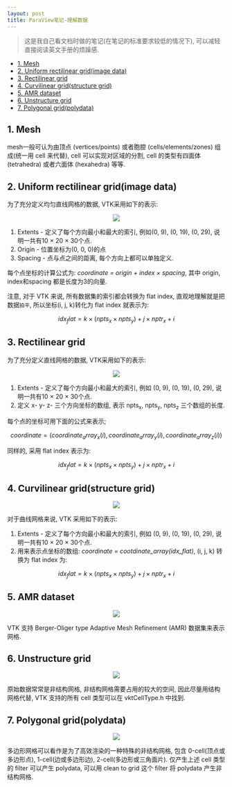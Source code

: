 ```yaml
---
layout: post
title: ParaView笔记-理解数据
---
```


> 这是我自己看文档时做的笔记(在笔记的标准要求较低的情况下), 可以减轻直接阅读英文手册的烦躁感.

<!-- TOC -->

- [1. Mesh](#1-mesh)
- [2. Uniform rectilinear grid(image data)](#2-uniform-rectilinear-gridimage-data)
- [3. Rectilinear grid](#3-rectilinear-grid)
- [4. Curvilinear grid(structure grid)](#4-curvilinear-gridstructure-grid)
- [5. AMR dataset](#5-amr-dataset)
- [6. Unstructure grid](#6-unstructure-grid)
- [7. Polygonal grid(polydata)](#7-polygonal-gridpolydata)

<!-- /TOC -->

## 1. Mesh

mesh一般可认为由顶点 (vertices/points) 或者胞腔 (cells/elements/zones) 组成(统一用 cell 来代替), cell 可以实现对区域的分割, cell 的类型有四面体 (tetrahedra) 或者六面体 (hexahedra) 等等. 

## 2. Uniform rectilinear grid(image data)

为了充分定义均匀直线网格的数据, VTK采用如下的表示:

<center>
<img src = "https://raw.githubusercontent.com/v1otusc/PicBed/master/uniformrectilinearGrid.png">
</center>

1. Extents - 定义了每个方向最小和最大的索引, 例如(0, 9), (0, 19), (0, 29), 说明一共有10 × 20 × 30个点.
2. Origin - 位置坐标为(0, 0, 0)的点
3. Spacing - 点与点之间的距离, 每个方向上都可以单独定义.

每个点坐标的计算公式为: *coordinate = origin + index × spacing*, 其中 origin, index和spacing 都是长度为3的向量.

注意, 对于 VTK 来说, 所有数据集的索引都会转换为 flat index, 直观地理解就是把数据`拍平`, 所以坐标(i, j, k)转化为 flat index 就表示为: 

$$
    idx_flat = k × (npts_x × npts_y) + j × nptr_x + i
$$

## 3. Rectilinear grid

为了充分定义直线网格的数据, VTK采用如下的表示:

<center>
<img src = "https://raw.githubusercontent.com/v1otusc/PicBed/master/rectilinearGrid.png">
</center>

1. Extents - 定义了每个方向最小和最大的索引, 例如 (0, 9), (0, 19), (0, 29), 说明一共有10 × 20 × 30个点.
2. 定义 x- y- z- 三个方向坐标的数组, 表示 npts<sub>x</sub>, npts<sub>y</sub>, npts<sub>z</sub> 三个数组的长度.

每个点的坐标可用下面的公式来表示;

$$
    coordinate = (coordinate_array_x(i), coordinate_array_y(i), coordinate_array_z(i))
$$

同样的, 采用 flat index 表示为:

$$
    idx_flat = k × (npts_x × npts_y) + j × nptr_x + i
$$

## 4. Curvilinear grid(structure grid)

<center>
<img src = "https://raw.githubusercontent.com/v1otusc/PicBed/master/CurivilinearGrid.png">
</center>

对于曲线网格来说, VTK 采用如下的表示:

1. Extents - 定义了每个方向最小和最大的索引, 例如 (0, 9), (0, 19), (0, 29), 说明一共有10 × 20 × 30个点.
2. 用来表示点坐标的数组: *coordinate = cootdinate_array(idx_flat)*, (i, j, k) 转换为 flat index 为:

$$
    idx_flat = k × (npts_x × npts_y) + j × nptr_x + i
$$

## 5. AMR dataset

<center>
<img src = "https://raw.githubusercontent.com/v1otusc/PicBed/master/AMRdataset.png">
</center>

VTK 支持  Berger-Oliger type Adaptive Mesh Refinement (AMR) 数据集来表示网格. 

## 6. Unstructure grid

<center>
<img src = "https://raw.githubusercontent.com/v1otusc/PicBed/master/UnstructureGrid.png">
</center>

原始数据常常是非结构网格, 非结构网格需要占用的较大的空间, 因此尽量用结构网格代替, VTK 支持的所有 cell 类型可以在 vktCellType.h 中找到.

## 7. Polygonal grid(polydata)

<center>
<img src = "https://raw.githubusercontent.com/v1otusc/PicBed/master/PolygonalGrid.png">
</center>

多边形网格可以看作是为了高效渲染的一种特殊的非结构网格, 包含 0-cell(顶点或多边形点), 1-cell(边或多边形边), 2-cell(多边形或三角面片). 仅产生上述 cell 类型的 filter 可以产生 polydata, 可以用 clean to grid 这个 filter 将 polydata 产生非结构网格.
